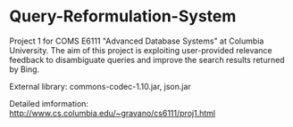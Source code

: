 # Query-Reformulation-System
Project 1 for COMS E6111 "Advanced Database Systems" at Columbia University. The aim of this project is exploiting user-provided
relevance feedback to disambiguate queries and improve the search results returned by Bing.

External library: commons-codec-1.10.jar, json.jar

Detailed imformation: http://www.cs.columbia.edu/~gravano/cs6111/proj1.html

